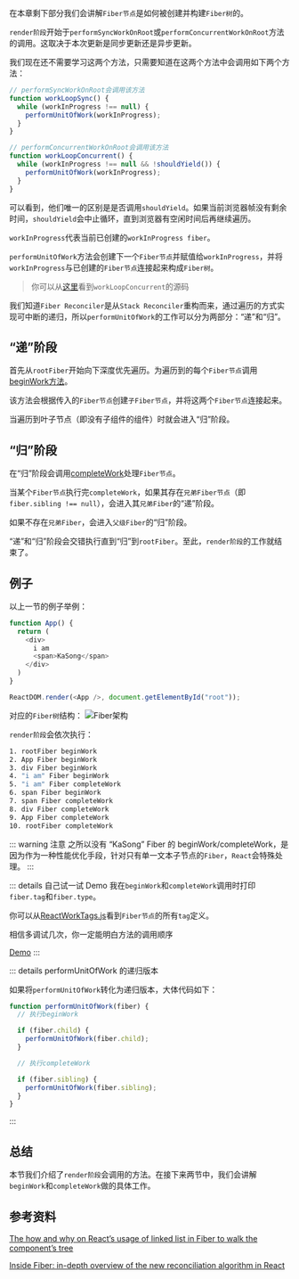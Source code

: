 在本章剩下部分我们会讲解`Fiber节点`是如何被创建并构建`Fiber树`的。

`render阶段`开始于`performSyncWorkOnRoot`或`performConcurrentWorkOnRoot`方法的调用。这取决于本次更新是同步更新还是异步更新。

我们现在还不需要学习这两个方法，只需要知道在这两个方法中会调用如下两个方法：

```js
// performSyncWorkOnRoot会调用该方法
function workLoopSync() {
  while (workInProgress !== null) {
    performUnitOfWork(workInProgress);
  }
}

// performConcurrentWorkOnRoot会调用该方法
function workLoopConcurrent() {
  while (workInProgress !== null && !shouldYield()) {
    performUnitOfWork(workInProgress);
  }
}
```

可以看到，他们唯一的区别是是否调用`shouldYield`。如果当前浏览器帧没有剩余时间，`shouldYield`会中止循环，直到浏览器有空闲时间后再继续遍历。

`workInProgress`代表当前已创建的`workInProgress fiber`。

`performUnitOfWork`方法会创建下一个`Fiber节点`并赋值给`workInProgress`，并将`workInProgress`与已创建的`Fiber节点`连接起来构成`Fiber树`。

> 你可以从[这里](https://github.com/facebook/react/blob/970fa122d8188bafa600e9b5214833487fbf1092/packages/react-reconciler/src/ReactFiberWorkLoop.new.js#L1599)看到`workLoopConcurrent`的源码

我们知道`Fiber Reconciler`是从`Stack Reconciler`重构而来，通过遍历的方式实现可中断的递归，所以`performUnitOfWork`的工作可以分为两部分：“递”和“归”。

## “递”阶段

首先从`rootFiber`开始向下深度优先遍历。为遍历到的每个`Fiber节点`调用[beginWork方法](https://github.com/facebook/react/blob/970fa122d8188bafa600e9b5214833487fbf1092/packages/react-reconciler/src/ReactFiberBeginWork.new.js#L3058)。

该方法会根据传入的`Fiber节点`创建`子Fiber节点`，并将这两个`Fiber节点`连接起来。

当遍历到叶子节点（即没有子组件的组件）时就会进入“归”阶段。

## “归”阶段

在“归”阶段会调用[completeWork](https://github.com/facebook/react/blob/970fa122d8188bafa600e9b5214833487fbf1092/packages/react-reconciler/src/ReactFiberCompleteWork.new.js#L652)处理`Fiber节点`。

当某个`Fiber节点`执行完`completeWork`，如果其存在`兄弟Fiber节点`（即`fiber.sibling !== null`），会进入其`兄弟Fiber`的“递”阶段。

如果不存在`兄弟Fiber`，会进入`父级Fiber`的“归”阶段。

“递”和“归”阶段会交错执行直到“归”到`rootFiber`。至此，`render阶段`的工作就结束了。

## 例子

以上一节的例子举例：

```js
function App() {
  return (
    <div>
      i am
      <span>KaSong</span>
    </div>
  )
}

ReactDOM.render(<App />, document.getElementById("root"));
```

对应的`Fiber树`结构：
<img :src="$withBase('/img/fiber.png')" alt="Fiber架构">

`render阶段`会依次执行：

```sh
1. rootFiber beginWork
2. App Fiber beginWork
3. div Fiber beginWork
4. "i am" Fiber beginWork
5. "i am" Fiber completeWork
6. span Fiber beginWork
7. span Fiber completeWork
8. div Fiber completeWork
9. App Fiber completeWork
10. rootFiber completeWork
```

::: warning 注意
之所以没有 “KaSong” Fiber 的 beginWork/completeWork，是因为作为一种性能优化手段，针对只有单一文本子节点的`Fiber`，`React`会特殊处理。
:::

::: details 自己试一试 Demo
我在`beginWork`和`completeWork`调用时打印`fiber.tag`和`fiber.type`。

你可以从[ReactWorkTags.js](https://github.com/facebook/react/blob/970fa122d8188bafa600e9b5214833487fbf1092/packages/react-reconciler/src/ReactWorkTags.js)看到`Fiber节点`的所有`tag`定义。

相信多调试几次，你一定能明白方法的调用顺序

[Demo](https://code.h5jun.com/kexev/edit?html,js,console,output)
:::

::: details performUnitOfWork 的递归版本

如果将`performUnitOfWork`转化为递归版本，大体代码如下：

```js
function performUnitOfWork(fiber) {
  // 执行beginWork

  if (fiber.child) {
    performUnitOfWork(fiber.child);
  }

  // 执行completeWork

  if (fiber.sibling) {
    performUnitOfWork(fiber.sibling);
  }
}
```

:::

## 总结

本节我们介绍了`render阶段`会调用的方法。在接下来两节中，我们会讲解`beginWork`和`completeWork`做的具体工作。

## 参考资料

[The how and why on React’s usage of linked list in Fiber to walk the component’s tree](https://indepth.dev/the-how-and-why-on-reacts-usage-of-linked-list-in-fiber-to-walk-the-components-tree/)

[Inside Fiber: in-depth overview of the new reconciliation algorithm in React](https://indepth.dev/inside-fiber-in-depth-overview-of-the-new-reconciliation-algorithm-in-react/)